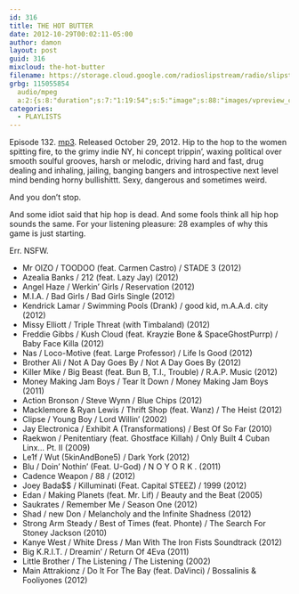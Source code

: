 ```yaml
---
id: 316
title: THE HOT BUTTER
date: 2012-10-29T00:02:11-05:00
author: damon
layout: post
guid: 316
mixcloud: the-hot-butter
filename: https://storage.cloud.google.com/radioslipstream/radio/slipstream-132.mp3
grbg: 115055854
  audio/mpeg
  a:2:{s:8:"duration";s:7:"1:19:54";s:5:"image";s:88:"images/vpreview_center.png";}
categories:
  - PLAYLISTS
---
```


Episode 132. [mp3](https://storage.cloud.google.com/radioslipstream/radio/slipstream-132.mp3). Released October 29, 2012.
Hip to the hop to the women spitting fire, to the grimy indie NY, hi concept trippin’, waxing political over smooth soulful grooves, harsh or melodic, driving hard and fast, drug dealing and inhaling, jailing, banging bangers and introspective next level mind bending horny bullishittt. Sexy, dangerous and sometimes weird.

And you don’t stop.

And some idiot said that hip hop is dead. And some fools think all hip hop sounds the same. For your listening pleasure: 28 examples of why this game is just starting.

Err. NSFW.

- Mr OIZO / TOODOO (feat. Carmen Castro) / STADE 3 (2012)
- Azealia Banks / 212 (feat. Lazy Jay) (2012)
- Angel Haze / Werkin’ Girls / Reservation (2012)
- M.I.A. / Bad Girls / Bad Girls Single (2012)
- Kendrick Lamar / Swimming Pools (Drank) / good kid, m.A.A.d. city (2012)
- Missy Elliott / Triple Threat (with Timbaland) (2012)
- Freddie Gibbs / Kush Cloud (feat. Krayzie Bone & SpaceGhostPurrp) / Baby Face Killa (2012)
- Nas / Loco-Motive (feat. Large Professor) / Life Is Good (2012)
- Brother Ali / Not A Day Goes By / Not A Day Goes By (2012)
- Killer Mike / Big Beast (feat. Bun B, T.I., Trouble) / R.A.P. Music (2012)
- Money Making Jam Boys / Tear It Down / Money Making Jam Boys (2011)
- Action Bronson / Steve Wynn / Blue Chips (2012)
- Macklemore & Ryan Lewis / Thrift Shop (feat. Wanz) / The Heist (2012)
- Clipse / Young Boy / Lord Willin’ (2002)
- Jay Electronica / Exhibit A (Transformations) / Best Of So Far (2010)
- Raekwon / Penitentiary (feat. Ghostface Killah) / Only Built 4 Cuban Linx… Pt. II (2009)
- Le1f / Wut (5kinAndBone5) / Dark York (2012)
- Blu / Doin’ Nothin’ (Feat. U-God) / N O Y O R K . (2011)
- Cadence Weapon / 88 / (2012)
- Joey Bada\$\$ / Killuminati (Feat. Capital STEEZ) / 1999 (2012)
- Edan / Making Planets (feat. Mr. Lif) / Beauty and the Beat (2005)
- Saukrates / Remember Me / Season One (2012)
- Shad / new Don / Melancholy and the Infinite Shadness (2012)
- Strong Arm Steady / Best of Times (feat. Phonte) / The Search For Stoney Jackson (2010)
- Kanye West / White Dress / Man With The Iron Fists Soundtrack (2012)
- Big K.R.I.T. / Dreamin’ / Return Of 4Eva (2011)
- Little Brother / The Listening / The Listening (2002)
- Main Attrakionz / Do It For The Bay (feat. DaVinci) / Bossalinis & Fooliyones (2012)
